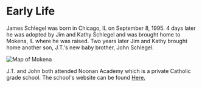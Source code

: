 # Early Life

  James Schlegel was born in Chicago, IL on September 8, 1995. 4 days later he was adopted by Jim and Kathy Schlegel and was brought home to Mokena, IL where he was raised. Two years later Jim and Kathy brought home another son, J.T.'s new baby brother, John Schlegel.

  ![Map of Mokena](https://img.bestplaces.net/images/city/1749854_IL_Mokena.png)

  J.T. and John both attended Noonan Academy which is a private Catholic grade school. The school's website can be found [Here.](https://www.noonanacademy.org/)
